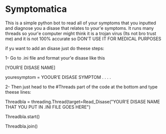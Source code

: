 # Symptomatica
This is a simple python bot to read all of your symptoms that you inputted and diagnose you a disase that relates to your'e symptoms. It runs many threads so your'e computer might think it is a trojan virus (Its not bro trust me) and it is not 100% accurate so DON'T USE IT FOR MEDICAL PURPOSES


if yu want to add an disase just do theese steps:

1- Go to .ini file and format your'e disase like this

[YOUR'E DISASE NAME]

youresymptom = YOOUR'E DISASE SYMPTOM
.
.
.
.




2- Then just head to the #Threads part of the code at the bottom and type theese lines:

Threadbla = threading.Thread(target=Read_Disase("YOUR'E DISASE NAME THAT YOU PUT IN .INI FILE GOES HERE")

Threadbla.start()

Threadbla.join()
